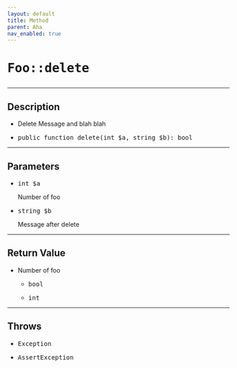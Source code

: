 ```yaml
---
layout: default
title: Method
parent: Aha
nav_enabled: true
---
```

<div class="context">
  <h1 style="font-weight: bold;">
    <pre>Foo::delete</pre>
  </h1>
</div>
<hr>
<div class="context">
  <h2>Description</h2>
    <ul>
    <li>
      <span>Delete Message and blah blah</span>
    </li>
    <li>
      <pre>public function delete(int $a, string $b): bool</pre>
    </li>
  </ul>
</div>
<hr>
<div class="context">
  <h2>Parameters</h2>
  <ul>
    <li>
      <pre>int $a</pre> <span>Number of foo</span>
    </li>
    <li>
      <pre>string $b</pre> <span>Message after delete</span>
    </li>
  </ul>
</div>
<hr>
<div class="context">
  <h2>Return Value</h2>
  <ul>
    <li>
      <span>Number of foo</span>
    </li>
    <ul>
      <li>
        <pre>bool</pre>
      </li>
      <li>
        <pre>int</pre>
      </li>
    </ul>
  </ul>
</div>
<hr>
<div class="context">
  <h2>Throws</h2>
  <ul>
    <li>
      <pre>Exception</pre>
    </li>
    <li>
      <pre>AssertException</pre>
    </li>
  </ul>
</div>
